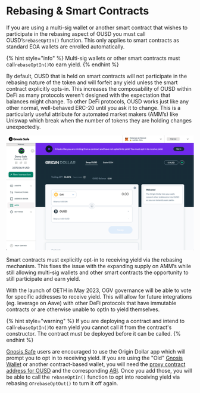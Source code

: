 # Rebasing & Smart Contracts

If you are using a multi-sig wallet or another smart contract that wishes to participate in the rebasing aspect of OUSD you must call OUSD’s`rebaseOptIn()` function. This only applies to smart contracts as standard EOA wallets are enrolled automatically.

{% hint style="info" %}
Multi-sig wallets or other smart contracts must call`rebaseOptIn()`to earn yield.
{% endhint %}

By default, OUSD that is held on smart contracts will not participate in the rebasing nature of the token and will forfeit any yield unless the smart contract explicitly opts-in. This increases the composability of OUSD within DeFi as many protocols weren't designed with the expectation that balances might change. To other DeFi protocols, OUSD works just like any other normal, well-behaved ERC-20 until you ask it to change. This is a particularly useful attribute for automated market makers (AMM’s) like Uniswap which break when the number of tokens they are holding changes unexpectedly.

![The Gnosis Safe OUSD app will prompt you to opt in to yield](../../.gitbook/assets/ousd-app-in-gnosis-safe.png)

Smart contracts must explicitly opt-in to receiving yield via the rebasing mechanism. This fixes the issue with the expanding supply on AMM’s while still allowing multi-sig wallets and other smart contracts the opportunity to still participate and earn yield.&#x20;

With the launch of OETH in May 2023, OGV governance will be able to vote for specific addresses to receive yield. This will allow for future integrations (eg. leverage on Aave) with other DeFi protocols that have immutable contracts or are otherwise unable to optIn to yield themselves.  &#x20;

{% hint style="warning" %}
If you are deploying a contract and intend to call`rebaseOptIn()`to earn yield you cannot call it from the contract's constructor. The contract must be deployed before it can be called.
{% endhint %}

[Gnosis Safe](https://gnosis-safe.io/) users are encouraged to use the Origin Dollar app which will prompt you to opt in to receiving yield. If you are using the "Old" [Gnosis Wallet](https://github.com/gnosis/MultiSigWallet) or another contract-based wallet, you will need the [proxy contract address for OUSD](../../smart-contracts/registry/) and the corresponding [ABI](https://api.etherscan.io/api?module=contract\&action=getabi\&address=0x1ae95dd4eeae7ed03da79856c2d44ffa3318f805). Once you add those, you will be able to call the `rebaseOptIn()` function to opt into receiving yield via rebasing or`rebaseOptOut()` to turn it off again.
